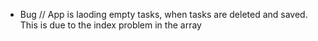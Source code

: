 - Bug //  App is laoding empty tasks, when tasks are deleted and saved. This is due to the index problem in the array
